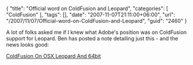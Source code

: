 {
	"title": "Official word on ColdFusion and Leopard",
	"categories": [
		"ColdFusion"
	],
	"tags": [],
	"date": "2007-11-07T21:11:00+06:00",
	"url": "/2007/11/07/Official-word-on-ColdFusion-and-Leopard",
	"guid": "2460"
}

A lot of folks asked me if I knew what Adobe's position was on ColdFusion support for Leopard. Ben has posted a note detailing just this - and the news looks good:

<a href="http://www.forta.com/blog/index.cfm/2007/11/7/ColdFusion-On-OSX-Leopard-And-64bit">ColdFusion On OSX Leopard And 64bit</a>